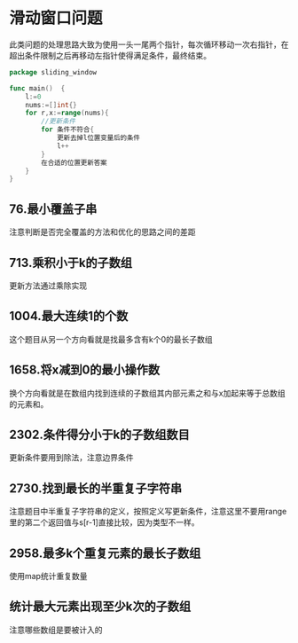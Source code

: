 # 滑动窗口问题
此类问题的处理思路大致为使用一头一尾两个指针，每次循环移动一次右指针，在超出条件限制之后再移动左指针使得满足条件，最终结束。
```go
package sliding_window

func main()  {
	l:=0
	nums:=[]int{}
	for r,x:=range(nums){
        //更新条件
		for 条件不符合{
			更新去掉l位置变量后的条件
			l++
        }
		在合适的位置更新答案
	}
}
```
## 76.最小覆盖子串
注意判断是否完全覆盖的方法和优化的思路之间的差距
## 713.乘积小于k的子数组
更新方法通过乘除实现
## 1004.最大连续1的个数
这个题目从另一个方向看就是找最多含有k个0的最长子数组
## 1658.将x减到0的最小操作数
换个方向看就是在数组内找到连续的子数组其内部元素之和与x加起来等于总数组的元素和。
## 2302.条件得分小于k的子数组数目
更新条件要用到除法，注意边界条件
## 2730.找到最长的半重复子字符串
注意题目中半重复子字符串的定义，按照定义写更新条件，注意这里不要用range里的第二个返回值与s[r-1]直接比较，因为类型不一样。
## 2958.最多k个重复元素的最长子数组
使用map统计重复数量
## 统计最大元素出现至少k次的子数组
注意哪些数组是要被计入的